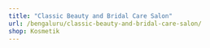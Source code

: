 ```yaml
---
title: "Classic Beauty and Bridal Care Salon"
url: /bengaluru/classic-beauty-and-bridal-care-salon/
shop: Kosmetik
---
```

